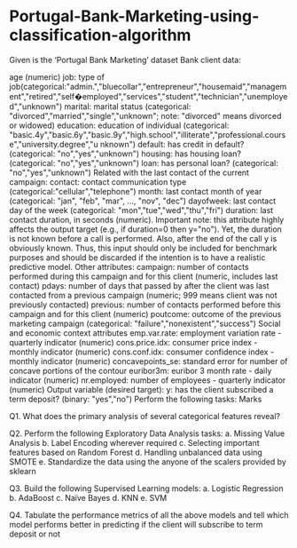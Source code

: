 # Portugal-Bank-Marketing-using-classification-algorithm

Given is the ‘Portugal Bank Marketing’ dataset Bank client data:

age (numeric)
job: type of job(categorical:"admin.","bluecollar","entrepreneur","housemaid","management","retired","self�employed","services","student","technician","unemployed","unknown")
marital: marital status (categorical: "divorced","married","single","unknown"; note: "divorced" means divorced or widowed)
education: education of individual (categorical: "basic.4y","basic.6y","basic.9y","high.school","illiterate","professional.course","university.degree","u nknown")
default: has credit in default? (categorical: "no","yes","unknown")
housing: has housing loan? (categorical: "no","yes","unknown")
loan: has personal loan? (categorical: "no","yes","unknown") Related with the last contact of the current campaign:
contact: contact communication type (categorical:"cellular","telephone")
month: last contact month of year (categorical: "jan", "feb", "mar", …, "nov", "dec")
dayofweek: last contact day of the week (categorical: "mon","tue","wed","thu","fri")
duration: last contact duration, in seconds (numeric). Important note: this attribute highly affects the output target (e.g., if duration=0 then y="no"). Yet, the duration is not known before a call is performed. Also, after the end of the call y is obviously known. Thus, this input should only be included for benchmark purposes and should be discarded if the intention is to have a realistic predictive model. Other attributes:
campaign: number of contacts performed during this campaign and for this client (numeric, includes last contact)
pdays: number of days that passed by after the client was last contacted from a previous campaign (numeric; 999 means client was not previously contacted)
previous: number of contacts performed before this campaign and for this client (numeric)
poutcome: outcome of the previous marketing campaign (categorical: "failure","nonexistent","success") Social and economic context attributes
emp.var.rate: employment variation rate - quarterly indicator (numeric)
cons.price.idx: consumer price index - monthly indicator (numeric)
cons.conf.idx: consumer confidence index - monthly indicator (numeric)
concavepoints_se: standard error for number of concave portions of the contour
euribor3m: euribor 3 month rate - daily indicator (numeric)
nr.employed: number of employees - quarterly indicator (numeric) Output variable (desired target):
y: has the client subscribed a term deposit? (binary: "yes","no")
Perform the following tasks: Marks

Q1. What does the primary analysis of several categorical features reveal?

Q2. Perform the following Exploratory Data Analysis tasks: a. Missing Value Analysis b. Label Encoding wherever required c. Selecting important features based on Random Forest d. Handling unbalanced data using SMOTE e. Standardize the data using the anyone of the scalers provided by sklearn

Q3. Build the following Supervised Learning models: a. Logistic Regression b. AdaBoost c. Naïve Bayes d. KNN e. SVM

Q4. Tabulate the performance metrics of all the above models and tell which model performs better in predicting if the client will subscribe to term deposit or not

